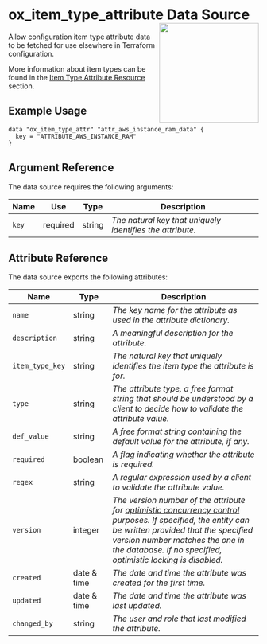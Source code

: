 # ox_item_type_attribute Data Source  <img src="../../../docs/pics/ox.png" width="200" height="200" align="right">

Allow configuration item type attribute data to be fetched for use elsewhere in Terraform configuration.

More information about item types can be found in the [Item Type Attribute Resource](../resources/ox_item_type_attr.md) section.

## Example Usage

```hcl
data "ox_item_type_attr" "attr_aws_instance_ram_data" {
  key = "ATTRIBUTE_AWS_INSTANCE_RAM"
}
```

## Argument Reference

The data source requires the following arguments:

| Name | Use | Type |  Description |
|---|---|---|---|
| `key` | required | string | *The natural key that uniquely identifies the attribute.* |

## Attribute Reference

The data source exports the following attributes:

| Name | Type |  Description |
|---|---|---|
| `name`| string | *The key name for the attribute as used in the attribute dictionary.* |
| `description`| string | *A meaningful description for the attribute.* |
| `item_type_key`| string | *The natural key that uniquely identifies the item type the attribute is for.* |
| `type` | string | *The attribute type, a free format string that should be understood by a client to decide how to validate the attribute value.* |
| `def_value`| string | *A free format string containing the default value for the attribute, if any.* |
| `required` | boolean | *A flag indicating whether the attribute is required.* |
| `regex`| string | *A regular expression used by a client to validate the attribute value.* |
| `version` | integer | *The version number of the attribute for [optimistic concurrency control](https://en.wikipedia.org/wiki/Optimistic_concurrency_control) purposes. If specified, the entity can be written provided that the specified version number matches the one in the database. If no specified, optimistic locking is disabled.* |
| `created` | date & time | *The date and time the attribute was created for the first time.* |
| `updated` | date & time | *The date and time the attribute was last updated.* |
| `changed_by` | string | *The user and role that last modified the attribute.* |
